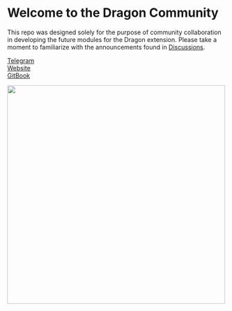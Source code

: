 # Welcome to the Dragon Community

This repo was designed solely for the purpose of community collaboration in developing the future modules for the Dragon extension. Please take a moment to familiarize with the announcements found in [Discussions](https://github.com/alpha-dragon-org/dragon-community-openIdeas/discussions/categories/announcements).

[Telegram](https://t.me/+OU0SLVfcpEZhZWQx)  
[Website](https://alpha-dragon.ai/)  
[GitBook](https://dragon-12.gitbook.io/alpha-dragon)  



<img src="https://github.com/alpha-dragon-org/dragon-module1-tokeninfo/blob/main/frontend/public/images/logo.gif?raw=true" width="500">


